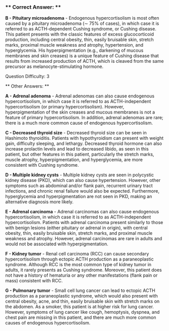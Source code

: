 ### ** Correct Answer: **

**B - Pituitary microadenoma** - Endogenous hypercortisolism is most often caused by a pituitary microadenoma (∼ 75% of cases), in which case it is referred to as ACTH-dependent Cushing syndrome, or Cushing disease. This patient presents with the classic features of excess glucocorticoid production, including central obesity, thin, easily bruisable skin, stretch marks, proximal muscle weakness and atrophy, hypertension, and hyperglycemia. His hyperpigmentation (e.g., darkening of mucous membranes and skin creases) is a unique feature of Cushing disease that results from increased production of ACTH, which is cleaved from the same precursor as melanocyte-stimulating hormone.

Question Difficulty: 3

** Other Answers: **

**A - Adrenal adenoma** - Adrenal adenomas can also cause endogenous hypercortisolism, in which case it is referred to as ACTH-independent hypercortisolism (or primary hypercortisolism). However, hyperpigmentation of the skin creases and mucous membranes is not a feature of primary hypercortisolism. In addition, adrenal adenomas are rare; there is a much more common cause of endogenous hypercortisolism.

**C - Decreased thyroid size** - Decreased thyroid size can be seen in Hashimoto thyroiditis. Patients with hypothyroidism can present with weight gain, difficulty sleeping, and lethargy. Decreased thyroid hormone can also increase prolactin levels and lead to decreased libido, as seen in this patient, but other features in this patient, particularly the stretch marks, muscle atrophy, hyperpigmentation, and hyperglycemia, are more consistent with Cushing syndrome.

**D - Multiple kidney cysts** - Multiple kidney cysts are seen in polycystic kidney disease (PKD), which can also cause hypertension. However, other symptoms such as abdominal and/or flank pain, recurrent urinary tract infections, and chronic renal failure would also be expected. Furthermore, hyperglycemia and hyperpigmentation are not seen in PKD, making an alternative diagnosis more likely.

**E - Adrenal carcinoma** - Adrenal carcinomas can also cause endogenous hypercortisolism, in which case it is referred to as ACTH-independent hypercortisolism. Patients with adrenal carcinoma present similarly to those with benign lesions (either pituitary or adrenal in origin), with central obesity, thin, easily bruisable skin, stretch marks, and proximal muscle weakness and atrophy. However, adrenal carcinomas are rare in adults and would not be associated with hyperpigmentation.

**F - Kidney tumor** - Renal cell carcinoma (RCC) can cause secondary hypercortisolism through ectopic ACTH production as a paraneoplastic syndrome. Although RCC is the most common type of kidney tumor in adults, it rarely presents as Cushing syndrome. Moreover, this patient does not have a history of hematuria or any other manifestations (flank pain or mass) consistent with RCC.

**G - Pulmonary tumor** - Small cell lung cancer can lead to ectopic ACTH production as a paraneoplastic syndrome, which would also present with central obesity, acne, and thin, easily bruisable skin with stretch marks on the abdomen. As a smoker, this patient is at higher risk for lung cancer. However, symptoms of lung cancer like cough, hemoptysis, dyspnea, and chest pain are missing in this patient, and there are much more common causes of endogenous hypercortisolism.

